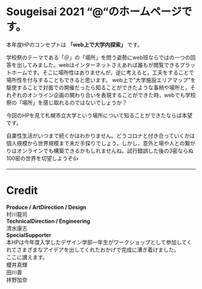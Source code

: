# Sougeisai 2021 “@“のホームページです。
本年度HPのコンセプトは __「web上で大学内探索」__ です。

学校祭のテーマである「＠」の「場所」を問う姿勢にweb班ならではの一つの回答を出してみました。webはインターネットさえあれば誰もが閲覧できるプラットホームです。そこに場所性はありませんが，逆に考えると，工夫をすることで場所性を付与することもできると思います。
web上で”大学施設エリアマップ”を駆使することで対面での開催だったら知ることができたような事柄や場所と，それぞれのオンライン企画の関わり合いを表現することができた時，webでも学校祭の「場所」を感じ取れるのではないでしょうか？

今回のHPを見て札幌市立大学という場所について知ることができたならば本望です。

自粛性生活がいつまで続くかはわかりません。どうコロナと付き合っていくかは個人規模から世界規模まで未だ手探りでしょう。しかし，意外と場や人との繋がりはオンラインでも構築できるかもしれませんね。試行錯誤した後の3密ならぬ100密の世界を切望しようぞ👍

---

# Credit
__Produce / ArtDirection / Design__  
  村川龍司  
__TechnicalDirection / Engineering__  
  清水康志  
__SpecialSupporter__  
本HPは今年度入学したデザイン学部一年生がワークショップとして参加してくれてさまざまなアイデアを出してくれたおかげで完成に漕ぎ着けました。  
ここに讃えます。  
  櫻井真輝  
  田川善  
  拝野加奈  
